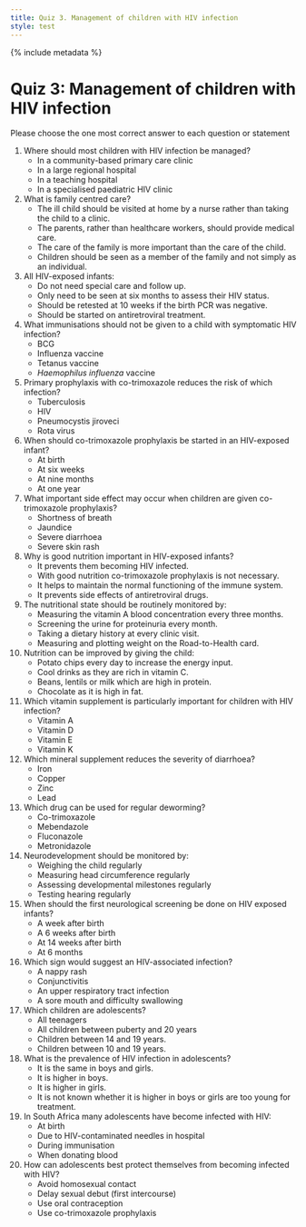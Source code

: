 ```yaml
---
title: Quiz 3. Management of children with HIV infection
style: test
---
```


{% include metadata %}

# Quiz 3: Management of children with HIV infection

Please choose the one most correct answer to each question or statement

1.	Where should most children with HIV infection be managed?
	+	In a community-based primary care clinic
	-	In a large regional hospital
	-	In a teaching hospital
	-	In a specialised paediatric HIV clinic
2.	What is family centred care?
	-	The ill child should be visited at home by a nurse rather than taking the child to a clinic.
	-	The parents, rather than healthcare workers, should provide medical care. 
	-	The care of the family is more important than the care of the child.
	+	Children should be seen as a member of the family and not simply as an individual.
3.	All HIV-exposed infants:
	-	Do not need special care and follow up.
	-	Only need to be seen at six months to assess their HIV status.
	+	Should be retested at 10 weeks if the birth PCR was negative.
	-	Should be started on antiretroviral treatment.
4.	What immunisations should not be given to a child with symptomatic HIV infection?
	+	BCG
	-	Influenza vaccine
	-	Tetanus vaccine
	-	*Haemophilus influenza* vaccine
5.	Primary prophylaxis with co-trimoxazole reduces the risk of which infection?
	-	Tuberculosis
	-	HIV
	+	Pneumocystis jiroveci
	-	Rota virus
6.	When should co-trimoxazole prophylaxis be started in an HIV-exposed infant?
	-	At birth
	+	At six weeks
	-	At nine months
	-	At one year
7.	What important side effect may occur when children are given co-trimoxazole prophylaxis?
	-	Shortness of breath
	-	Jaundice
	-	Severe diarrhoea
	+	Severe skin rash
8.	Why is good nutrition important in HIV-exposed infants?
	-	It prevents them becoming HIV infected.
	-	With good nutrition co-trimoxazole prophylaxis is not necessary.
	+	It helps to maintain the normal functioning of the immune system.
	-	It prevents side effects of antiretroviral drugs.
9.	The nutritional state should be routinely monitored by:
	-	Measuring the vitamin A blood concentration every three months.
	-	Screening the urine for proteinuria every month.
	-	Taking a dietary history at every clinic visit.
	+	Measuring and plotting weight on the Road-to-Health card.
10.	Nutrition can be improved by giving the child:
	-	Potato chips every day to increase the energy input.
	-	Cool drinks as they are rich in vitamin C.
	+	Beans, lentils or milk which are high in protein.
	-	Chocolate as it is high in fat.
11.	Which vitamin supplement is particularly important for children with HIV infection?
	+	Vitamin A
	-	Vitamin D
	-	Vitamin E
	-	Vitamin K
12.	Which mineral supplement reduces the severity of diarrhoea?
	-	Iron
	-	Copper
	+	Zinc
	-	Lead
13.	Which drug can be used for regular deworming?
	-	Co-trimoxazole
	+	Mebendazole
	-	Fluconazole
	-	Metronidazole
14.	Neurodevelopment should be monitored by:
	-	Weighing the child regularly
	-	Measuring head circumference regularly
	+	Assessing developmental milestones regularly
	-	Testing hearing regularly
15.	When should the first neurological screening be done on HIV exposed infants?
	-	A week after birth
	-	A 6 weeks after birth
	+	At 14 weeks after birth
	-	At 6 months
16.	Which sign would suggest an HIV-associated infection?
	-	A nappy rash
	-	Conjunctivitis
	-	An upper respiratory tract infection
	+	A sore mouth and difficulty swallowing
17.	Which children are adolescents?
	-	All teenagers
	-	All children between puberty and 20 years
	-	Children between 14 and 19 years.
	+	Children between 10 and 19 years.
18.	What is the prevalence of HIV infection in adolescents?
	-	It is the same in boys and girls.
	-	It is higher in boys.
	+	It is higher in girls.
	-	It is not known whether it is higher in boys or girls are too young for treatment.
19.	In South Africa many adolescents have become infected with HIV:
	+	At birth
	-	Due to HIV-contaminated needles in hospital
	-	During immunisation
	-	When donating blood
20.	How can adolescents best protect themselves from becoming infected with HIV?
	-	Avoid homosexual contact
	+	Delay sexual debut (first intercourse)
	-	Use oral contraception
	-	Use co-trimoxazole prophylaxis
